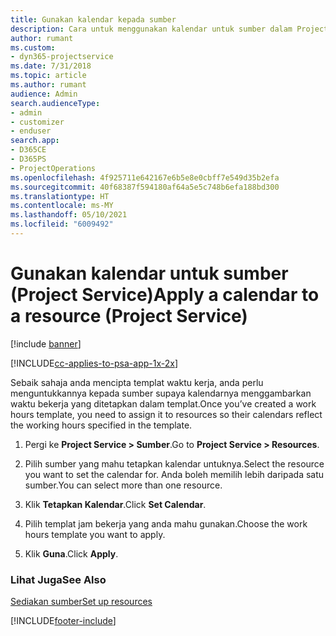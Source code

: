 ```yaml
---
title: Gunakan kalendar kepada sumber
description: Cara untuk menggunakan kalendar untuk sumber dalam Project Service
author: rumant
ms.custom:
- dyn365-projectservice
ms.date: 7/31/2018
ms.topic: article
ms.author: rumant
audience: Admin
search.audienceType:
- admin
- customizer
- enduser
search.app:
- D365CE
- D365PS
- ProjectOperations
ms.openlocfilehash: 4f925711e642167e6b5e8e0cbff7e549d35b2efa
ms.sourcegitcommit: 40f68387f594180af64a5e5c748b6efa188bd300
ms.translationtype: HT
ms.contentlocale: ms-MY
ms.lasthandoff: 05/10/2021
ms.locfileid: "6009492"
---
```

# <a name="apply-a-calendar-to-a-resource-project-service"></a><span data-ttu-id="813cd-103">Gunakan kalendar untuk sumber (Project Service)</span><span class="sxs-lookup"><span data-stu-id="813cd-103">Apply a calendar to a resource (Project Service)</span></span>

[!include [banner](../includes/psa-now-project-operations.md)]

[!INCLUDE[cc-applies-to-psa-app-1x-2x](../includes/cc-applies-to-psa-app-1x-2x.md)]

<span data-ttu-id="813cd-104">Sebaik sahaja anda mencipta templat waktu kerja, anda perlu menguntukkannya kepada sumber supaya kalendarnya menggambarkan waktu bekerja yang ditetapkan dalam templat.</span><span class="sxs-lookup"><span data-stu-id="813cd-104">Once you’ve created a work hours template, you need to assign it to resources so their calendars reflect the working hours specified in the template.</span></span>  
  
1.  <span data-ttu-id="813cd-105">Pergi ke **Project Service > Sumber**.</span><span class="sxs-lookup"><span data-stu-id="813cd-105">Go to **Project Service > Resources**.</span></span>  
  
2.  <span data-ttu-id="813cd-106">Pilih sumber yang mahu tetapkan kalendar untuknya.</span><span class="sxs-lookup"><span data-stu-id="813cd-106">Select the resource you want to set the calendar for.</span></span> <span data-ttu-id="813cd-107">Anda boleh memilih lebih daripada satu sumber.</span><span class="sxs-lookup"><span data-stu-id="813cd-107">You can select more than one resource.</span></span>  
  
3.  <span data-ttu-id="813cd-108">Klik **Tetapkan Kalendar**.</span><span class="sxs-lookup"><span data-stu-id="813cd-108">Click **Set Calendar**.</span></span>  
  
4.  <span data-ttu-id="813cd-109">Pilih templat jam bekerja yang anda mahu gunakan.</span><span class="sxs-lookup"><span data-stu-id="813cd-109">Choose the work hours template you want to apply.</span></span>  
  
5.  <span data-ttu-id="813cd-110">Klik **Guna**.</span><span class="sxs-lookup"><span data-stu-id="813cd-110">Click **Apply**.</span></span>  
  
### <a name="see-also"></a><span data-ttu-id="813cd-111">Lihat Juga</span><span class="sxs-lookup"><span data-stu-id="813cd-111">See Also</span></span>  
 [<span data-ttu-id="813cd-112">Sediakan sumber</span><span class="sxs-lookup"><span data-stu-id="813cd-112">Set up resources</span></span>](../psa/set-up-resources.md)


[!INCLUDE[footer-include](../includes/footer-banner.md)]
